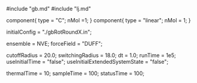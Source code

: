 #include "gb.md"
#include "lj.md"


component{
  type = "C";
  nMol =1;
}
component{
  type = "linear";
  nMol = 1;
}


initialConfig = "./gbRotRoundX.in";

ensemble = NVE;
forceField = "DUFF";

cutoffRadius = 20.0;
switchingRadius = 18.0;
dt = 1.0;
runTime = 1e5;
useInitialTime = "false";
useInitialExtendedSystemState = "false";

thermalTime = 10;
sampleTime = 100;
statusTime = 100;

